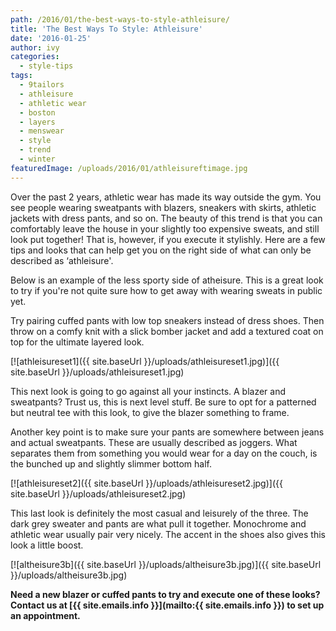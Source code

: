 ```yaml
---
path: /2016/01/the-best-ways-to-style-athleisure/
title: 'The Best Ways To Style: Athleisure'
date: '2016-01-25'
author: ivy
categories:
  - style-tips
tags:
  - 9tailors
  - athleisure
  - athletic wear
  - boston
  - layers
  - menswear
  - style
  - trend
  - winter
featuredImage: /uploads/2016/01/athleisureftimage.jpg
---
```

Over the past 2 years, athletic wear has made its way outside the gym. You see people wearing sweatpants with blazers, sneakers with skirts, athletic jackets with dress pants, and so on. The beauty of this trend is that you can comfortably leave the house in your slightly too expensive sweats, and still look put together! That is, however, if you execute it stylishly. Here are a few tips and looks that can help get you on the right side of what can only be described as ‘athleisure'. 

Below is an example of the less sporty side of atheisure. This is a great look to try if you're not quite sure how to get away with wearing sweats in public yet. 

Try pairing cuffed pants with low top sneakers instead of dress shoes. Then throw on a comfy knit with a slick bomber jacket and add a textured coat on top for the ultimate layered look.

[![athleisureset1]({{ site.baseUrl }}/uploads/athleisureset1.jpg)]({{ site.baseUrl }}/uploads/athleisureset1.jpg)

This next look is going to go against all your instincts. A blazer and sweatpants? Trust us, this is next level stuff. Be sure to opt for a patterned but neutral tee with this look, to give the blazer something to frame. 

Another key point is to make sure your pants are somewhere between jeans and actual sweatpants. These are usually described as joggers. What separates them from something you would wear for a day on the couch, is the bunched up and slightly slimmer bottom half.

[![athleisureset2]({{ site.baseUrl }}/uploads/athleisureset2.jpg)]({{ site.baseUrl }}/uploads/athleisureset2.jpg)

This last look is definitely the most casual and leisurely of the three. The dark grey sweater and pants are what pull it together. Monochrome and athletic wear usually pair very nicely. The accent in the shoes also gives this look a little boost.

 [![altheisure3b]({{ site.baseUrl }}/uploads/altheisure3b.jpg)]({{ site.baseUrl }}/uploads/altheisure3b.jpg) 

 **Need a new blazer or cuffed pants to try and execute one of these looks? Contact us at [{{ site.emails.info }}](mailto:{{ site.emails.info }}) to set up an appointment.**